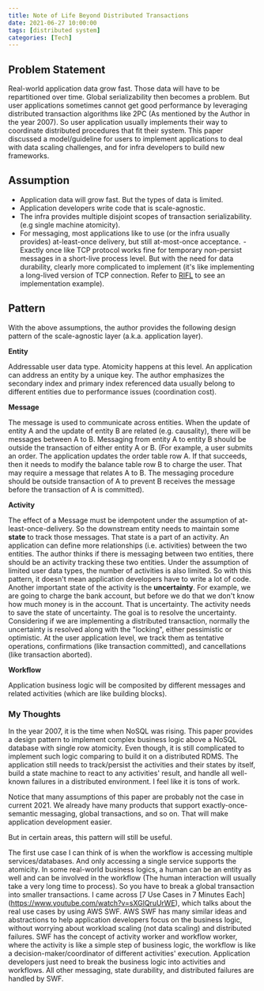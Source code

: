 ```yaml
---
title: Note of Life Beyond Distributed Transactions
date: 2021-06-27 10:00:00
tags: [distributed system]
categories: [Tech]
---
```


## Problem Statement

Real-world application data grow fast. Those data will have to be repartitioned over time. Global serializability then becomes a problem. But user applications sometimes cannot get good performance by leveraging distributed transaction algorithms like 2PC (As mentioned by the Author in the year 2007).
So user application usually implements their way to coordinate distributed procedures that fit their system.
This paper discussed a model/guideline for users to implement applications to deal with data scaling challenges, and for infra developers to build new frameworks.

## Assumption

- Application data will grow fast. But the types of data is limited.
- Application developers write code that is scale-agnostic.
- The infra provides multiple disjoint scopes of transaction serializability. (e.g single machine atomicity).
- For messaging, most applications like to use (or the infra usually provides) at-least-once delivery, but still at-most-once acceptance.
 - Exactly once like TCP protocol works fine for temporary non-persist messages in a short-live process level. But with the need for data durability, clearly more complicated to implement (it's like implementing a long-lived version of TCP connection. Refer to [RIFL](https://web.stanford.edu/~ouster/cgi-bin/papers/rifl.pdf) to see an implementation example).

## Pattern

With the above assumptions, the author provides the following design pattern of the scale-agnostic layer (a.k.a. application layer).

**Entity**

Addressable user data type. Atomicity happens at this level. An application can address an entity by a unique key. The author emphasizes the secondary index and primary index referenced data usually belong to different entities due to performance issues (coordination cost).

**Message**

The message is used to communicate across entities. When the update of entity A and the update of entity B are related (e.g. causality), there will be messages between A to B.
Messaging from entity A to entity B should be outside the transaction of either entity A or B. (For example, a user submits an order. The application updates the order table row A.
If that succeeds, then it needs to modify the balance table row B to charge the user. That may require a message that relates A to B. The messaging procedure should be outside transaction of A to prevent B receives the message before the transaction of A is committed).

**Activity**

The effect of a Message must be idempotent under the assumption of at-least-once-delivery. So the downstream entity needs to maintain some **state** to track those messages. That state is a part of an activity. An application can define more relationships (i.e. activities) between the two entities.
The author thinks if there is messaging between two entities, there should be an activity tracking these two entities. Under the assumption of limited user data types, the number of activities is also limited. So with this pattern, it doesn't mean application developers have to write a lot of code.
Another important state of the activity is the **uncertainty**. For example, we are going to charge the bank account, but before we do that we don't know how much money is in the account. That is uncertainty. The activity needs to save the state of uncertainty. The goal is to resolve the uncertainty. Considering if we are implementing a distributed transaction, normally the uncertainty is resolved along with the "locking", either pessimistic or optimistic. At the user application level, we track them as tentative operations, confirmations (like transaction committed), and cancellations (like transaction aborted).

**Workflow**

Application business logic will be composited by different messages and related activities (which are like building blocks).

### My Thoughts

In the year 2007, it is the time when NoSQL was rising. This paper provides a design pattern to implement complex business logic above a NoSQL database with single row atomicity. Even though, it is still complicated to implement such logic comparing to build it on a distributed RDMS. The application still needs to track/persist the activities and their states by itself, build a state machine to react to any activities' result, and handle all well-known failures in a distributed environment. I feel like it is tons of work.

Notice that many assumptions of this paper are probably not the case in current 2021. We already have many products that support exactly-once-semantic messaging, global transactions, and so on. That will make application development easier.

But in certain areas, this pattern will still be useful.

The first use case I can think of is when the workflow is accessing multiple services/databases. And only accessing a single service supports the atomicity. In some real-world business logics, a human can be an entity as well and can be involved in the workflow (The human interaction will usually take a very long time to process). So you have to break a global transaction into smaller transactions. I came across [7 Use Cases in 7 Minutes Each] (https://www.youtube.com/watch?v=sXGlQruUrWE), which talks about the real use cases by using AWS SWF. AWS SWF has many similar ideas and abstractions to help application developers focus on the business logic, without worrying about workload scaling (not data scaling) and distributed failures. SWF has the concept of activity worker and workflow worker, where the activity is like a simple step of business logic, the workflow is like a decision-maker/coordinator of different activities' execution. Application developers just need to break the business logic into activities and workflows. All other messaging, state durability, and distributed failures are handled by SWF.
